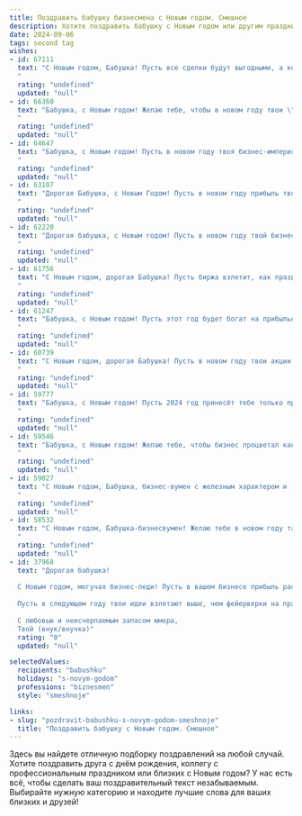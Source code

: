 ```yaml
---
title: Поздравить бабушку бизнесмена с Новым годом. Смешное
description: Хотите поздравить бабушку с Новым годом или другим праздником? Наш ИИ создаст незабываемое поздравление, а вы обязательно выделитесь среди других.  
date: 2024-09-06
tags: second tag
wishes:
- id: 67111
  text: "С Новым годом, Бабушка! Пусть все сделки будут выгодными, а конкуренты - добрыми соперниками. Главное - сохранять оптимизм, как в 90-х, когда ты строила бизнес на коленке, и наслаждаться заслуженным отдыхом.  🥂
  "
  rating: "undefined"
  updated: "null"
- id: 66360
  text: "Бабушка, с Новым годом! Желаю тебе, чтобы в новом году твои \"бизнес-инстинкты\" привели тебя к внукам, а не к очередному баснословному (но, будем честны, виртуальному) богатству!  😂
  "
  rating: "undefined"
  updated: "null"
- id: 64647
  text: "Бабушка, с Новым годом! Пусть в новом году твоя бизнес-империя расширится до размеров Вселенной, а конкуренты будут бегать за тобой, как зайцы за морковкой! 🥕  🎉
  "
  rating: "undefined"
  updated: "null"
- id: 63107
  text: "Дорогая Бабушка, с Новым Годом! Пусть в новом году прибыль твоя вырастет не меньше, чем у Деда Мороза, и пусть все твои бизнес-планы окажутся такими же удачными, как твой семейный рецепт оливье! 😉🥂
  "
  rating: "undefined"
  updated: "null"
- id: 62220
  text: "Дорогая бабушка, с Новым годом! Пусть в новом году твой бизнес процветает, а ты сама остаешься такой же заводной и непоседливой, как всегда!
  "
  rating: "undefined"
  updated: "null"
- id: 61756
  text: "С Новым годом, дорогая Бабушка! Пусть биржа взлетит, как праздничный салют, а прибыль будет не меньше, чем у Деда Мороза! 😉
  "
  rating: "undefined"
  updated: "null"
- id: 61247
  text: "Бабушка, с Новым годом! Пусть этот год будет богат на прибыльные сделки, удачные инвестиции и, конечно же, на внуков, которые приносят не только радость, но и вкусные пирожки! 😉
  "
  rating: "undefined"
  updated: "null"
- id: 60739
  text: "С Новым годом, дорогая Бабушка! Пусть в новом году твои акции растут как на дрожжах, а прибыль будет больше, чем у Деда Мороза! 🎄🍾🎉
  "
  rating: "undefined"
  updated: "null"
- id: 59777
  text: "Бабушка, с Новым годом! Пусть 2024 год принесёт тебе только прибыльные сделки, а все промахи будут только в игре в лото!
  "
  rating: "undefined"
  updated: "null"
- id: 59546
  text: "Бабушка, с Новым годом! Желаю тебе, чтобы бизнес процветал как ёлка, а прибыль росла как снежный ком! 🎄💰🍾
  "
  rating: "undefined"
  updated: "null"
- id: 59027
  text: "С Новым годом, Бабушка, бизнес-вумен с железным характером и  золотым сердцем! Пусть в новом году твои сделки будут только выгодными, а конкуренты - не более, чем милые котята, которые лишь пушистым облачком проплывают мимо твоей бизнес-империи! 🥂🎉
  "
  rating: "undefined"
  updated: "null"
- id: 58532
  text: "С Новым годом, Бабушка-бизнесвумен! Желаю тебе в новом году таких же успешных сделок, как твои внуки - только без слез и соплей! 😉  Пусть удача будет твоим верным партнером, а прибыль - неиссякаемым источником радости! 🍾
  "
  rating: "undefined"
  updated: "null"
- id: 37968
  text: "Дорогая бабушка!
  
  С Новым годом, могучая бизнес-леди! Пусть в вашем бизнесе прибыль растет, как ёлка в декабре, а конкуренты радуются, как будто у них на столе только мандарины! Желаю, чтобы прибыль сыпалась, как снег за окном, и чтобы все клиенты были такие же преданные, как ты к своему любимому чаю!
  
  Пусть в следующем году твои идеи взлетают выше, чем фейерверки на празднике, и чтобы всё происходило так же весело, как наши семейные посиделки!
  
  С любовью и неисчерпаемым запасом юмора,
  Твой (внук/внучка)"
  rating: "0"
  updated: "null"

selectedValues:
  recipients: "babushku"
  holidays: "s-novym-godom"
  professions: "biznesmen"
  style: "smeshnoje"

links:
- slug: "pozdravit-babushku-s-novym-godom-smeshnoje"
  title: "Поздравить бабушку с Новым годом. Смешное"
---
```


Здесь вы найдете отличную подборку поздравлений на любой случай. 
Хотите поздравить друга с днём рождения, коллегу с профессиональным праздником или близких с Новым годом? У нас есть всё, чтобы сделать ваш поздравительный текст незабываемым. Выбирайте нужную категорию и находите лучшие слова для ваших близких и друзей!
